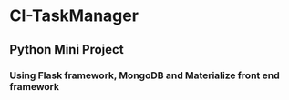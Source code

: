 # CI-TaskManager
## Python Mini Project
### Using Flask framework, MongoDB and Materialize front end framework